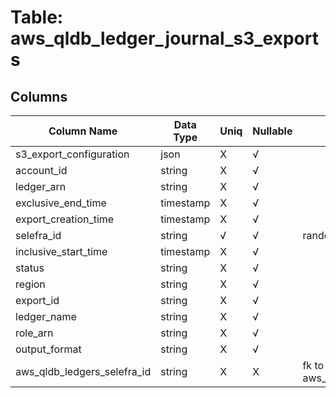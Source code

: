 # Table: aws_qldb_ledger_journal_s3_exports

## Columns 

|  Column Name   |  Data Type  | Uniq | Nullable | Description | 
|  ----  | ----  | ----  | ----  | ---- | 
| s3_export_configuration | json | X | √ |  | 
| account_id | string | X | √ |  | 
| ledger_arn | string | X | √ |  | 
| exclusive_end_time | timestamp | X | √ |  | 
| export_creation_time | timestamp | X | √ |  | 
| selefra_id | string | √ | √ | random id | 
| inclusive_start_time | timestamp | X | √ |  | 
| status | string | X | √ |  | 
| region | string | X | √ |  | 
| export_id | string | X | √ |  | 
| ledger_name | string | X | √ |  | 
| role_arn | string | X | √ |  | 
| output_format | string | X | √ |  | 
| aws_qldb_ledgers_selefra_id | string | X | X | fk to aws_qldb_ledgers.selefra_id | 


